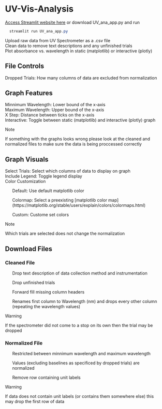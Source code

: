 # UV-Vis-Analysis
[Access Streamlit website here](https://uv-vis-analysis-uuozfjbh5atnrzf6lzvzla.streamlit.app/)
or download UV_ana_app.py and run 
```powershell
  streamlit run UV_ana_app.py
```

Upload raw data from UV Spectrometer as a .csv file <br> 
Clean data to remove text descriptions and any unfinished trials <br> 
Plot absorbance vs. wavelength in static (matplotlib) or interactive (plotly) 

## File Controls
Dropped Trials: How many columns of data are excluded from normalization <br> 

## Graph Features
Minnimum Wavelength: Lower bound of the x-axis <br> 
Maximum Wavelength: Upper bound of the x-axis <br> 
X Step: Distance between ticks on the x-axis <br> 
Interactive: Toggle between static (matplotlib) and interactive (plotly) graph

> [!NOTE]
> If something with the graphs looks wrong please look at the cleaned and normalized files to make sure the data is being proccessed correctly

## Graph Visuals
Select Trials: Select which columns of data to display on graph <br>
Include Legend: Toggle legend display <br> 
Color Customization
<ul> Default: Use default matplotlib color</ul>
<ul> Colormap: Select a preexisting [matplotlib color map](https://matplotlib.org/stable/users/explain/colors/colormaps.html)</ul>
<ul>Custom: Custome set colors </ul>

> [!NOTE]
> Which trials are selected does not change the normalization


## Download Files
### Cleaned File
<ul> Drop text description of data collection method and instrumentation </ul>
<ul> Drop unfinished trials </ul>
<ul> Forward fill missing column headers</ul>
<ul> Renames first column to Wavelength (nm) and drops every other column (repeating the wavelength values) </ul>

> [!WARNING]
> If the spectrometer did not come to a stop on its own then the trial may be dropped

### Normalized File
<ul> Restricted between minnimum wavelength and maximum wavelength</ul>
<ul> Values (excluding baselines as specificed by dropped trials) are normalized </ul>
<ul> Remove row containing unit labels </ul>

> [!WARNING]
> If data does not contain unit labels (or contains them somewhere else) this may drop the first row of data




